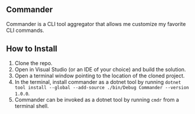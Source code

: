 ## Commander

Commander is a CLI tool aggregator that allows me customize my favorite CLI commands.

## How to Install
1. Clone the repo.
2. Open in Visual Studio (or an IDE of your choice) and build the solution.
3. Open a terminal window pointing to the location of the cloned project.
4. In the terminal, install commander as a dotnet tool by running `dotnet tool install --global --add-source ./bin/Debug Commander --version 1.0.0`. 
5. Commander can be invoked as a dotnet tool by running `cmdr` from a terminal shell.